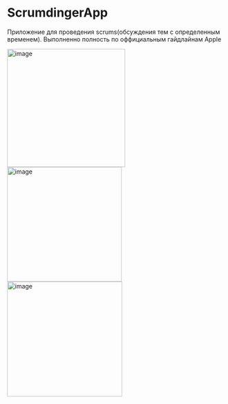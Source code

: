 # ScrumdingerApp
Приложение для проведения scrums(обсуждения тем с определенным временем). Выполненно полность по оффициальным гайдлайнам Apple

<img width="273" alt="image" src="https://user-images.githubusercontent.com/79677367/224980005-1dfaaa9e-593a-48c5-bb70-899ce7d652b3.png">  <img width="265" alt="image" src="https://user-images.githubusercontent.com/79677367/224980351-2cfed065-1a8e-4e2d-bedd-fee3fa3e05ea.png"> <img width="266" alt="image" src="https://user-images.githubusercontent.com/79677367/224980193-b83fbab8-86f1-4df4-8481-d8c4b9b3b6c8.png"> 

